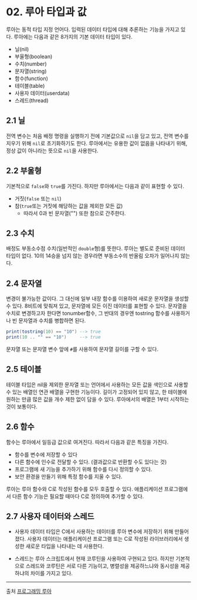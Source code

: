 # 02. 루아 타입과 값
루아는 동적 타입 지정 언어다. 입력된 데이터 타입에 대해 추론하는 기능을 가지고 있다. 루아에는 다음과 같은 8가지의 기본 데이터 타입이 있다.

- 닐(nil)
- 부울형(boolean)
- 수치(number)
- 문자열(string)
- 함수(function)
- 테이블(table)
- 사용자 데이터(userdata)
- 스레드(thread)

## 2.1 닐
전역 변수는 처음 배정 명령을 실행하기 전에 기본값으로 `nil`을 담고 있고, 전역 변수를 지우기 위해 `nil`로 초기화하기도 한다. 루아에서는 유용한 값이 없음을 나타내기 위해, 정상 값이 아니라는 뜻으로 `nil`을 사용한다.

## 2.2 부울형
기본적으로 `false`와 `true`를 가진다. 하지만 루아에서는 다음과 같이 표현할 수 있다.
- 거짓(`false` 또는 `nil`)
- 참(`true`또는 거짓에 해당하는 값을 제외한 모든 값)
    - 따라서 0과 빈 문자열("") 또한 참으로 간주한다.

## 2.3 수치
배정도 부동소수점 수치(일반적인 `double`형)를 뜻한다. 루아는 별도로 준비된 데이터 타입이 없다. 10의 14승을 넘지 않는 경우라면 부동소수의 반올림 오차가 일어나지 않는다.

## 2.4 문자열
변경이 불가능한 값이다. 그 대신에 일부 내장 함수를 이용하여 새로운 문자열을 생성할 수 있다. 8비트에 맞춰져 있고, 문자열에 모든 이진 데이터를 표현할 수 있다. 문자열을 수치로 변경하고자 한다면 tonumber함수, 그 반대의 경우엔 tostring 함수를 사용하거나 빈 문자열과 수치를 병합하면 된다.
~~~Lua
print(tostring(10) == "10") --> true
print(10 .. "" == "10")     --> true
~~~
문자열 또는 문자열 변수 앞에 `#`를 사용하여 문자열 길이를 구할 수 있다.

## 2.5 테이블

테이블 타입은 nil을 제외한 문자열 또는 언어에서 사용하는 모든 값을 색인으로 사용할 수 있는 배열인 연관 배열을 구현한 기능이다. 길이가 고정되어 있지 않고, 한 테이블에 원하는 만큼 많은 값을 개수 제한 없이 담을 수 있다. 루아에서의 배열은 1부터 시작하는 것이 보통이다.

## 2.6 함수
함수는 루아에서 일등급 값으로 여겨진다. 따라서 다음과 같은 특징을 가진다.
- 함수를 변수에 저장할 수 있다
- 다른 함수에 인수로 전달할 수 있다. (결과값으로 반환할 수도 있다는 것)
- 프로그램에 새 기능을 추가하기 위해 함수를 다시 정의할 수 있다.
- 보안 환경을 만들기 위해 특정 함수를 지울 수 있다.

루아는 루아 함수와 C로 작성된 함수를 모두 호출할 수 있다. 애플리케이션 프로그램에서 다른 함수 기능은 필요할 때마다 C로 정의하여 추가할 수 있다.

## 2.7 사용자 데이터와 스레드
- 사용자 데이터 타입은 C에서 사용하는 데이터를 루아 변수에 저장하기 위해 만들어졌다. 사용자 데이터는 애플리케이션 프로그램 또는 C로 작성된 라이브러리에서 생성한 새로운 타입을 나타내는 데 사용한다.

- 스레드는 루아 스크립트에서 현재 코루틴을 사용하여 구현되고 있다. 하지만 기본적으로 스레드와 코루틴은 서로 다른 기능이고, 병렬성을 제공하느냐와 동시성을 제공하냐의 차이를 가지고 있다.
---
출처
[프로그래밍 루아](https://search.shopping.naver.com/book/catalog/32492196601?query=%ED%94%84%EB%A1%9C%EA%B7%B8%EB%9E%98%EB%B0%8D%20%EB%A3%A8%EC%95%84&NaPm=ct%3Dlg0lm4tc%7Cci%3D4ff95860ae3926b4ecded18df1cd90c3f669c3f1%7Ctr%3Dboksl%7Csn%3D95694%7Chk%3D03a50a86d09e9d6f540477098e76363425b34610)